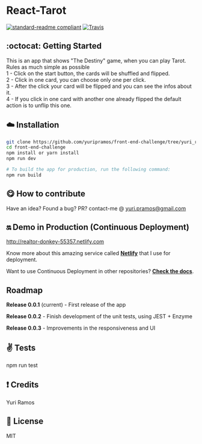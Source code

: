 # React-Tarot
[![standard-readme compliant](https://img.shields.io/badge/readme%20style-standard-brightgreen.svg?style=flat-square)](https://github.com/RichardLitt/standard-readme) [![Travis](https://img.shields.io/travis/rust-lang/rust.svg)]()

## :octocat: Getting Started
This is an app that shows "The Destiny" game, when you can play Tarot. Rules as much simple as possible <br/>
1 - Click on the start button, the cards will be shuffled and flipped. <br/>
2 - Click in one card, you can choose only one per click. <br/>
3 - After the click your card will be flipped and you can see the infos about it. <br/>
4 - If you click in one card with another one already flipped the default action is to unflip this one.


## :cloud: Installation


```sh
git clone https://github.com/yuripramos/front-end-challenge/tree/yuri_ramos
cd front-end-challenge
npm install or yarn install
npm run dev

# To build the app for production, run the following command:
npm run build
```

## :yum: How to contribute
Have an idea? Found a bug? PR? contact-me @ yuri.pramos@gmail.com

## :on: Demo in Production (Continuous Deployment)
http://realtor-donkey-55357.netlify.com

Know more about this amazing service called [**Netlify**](https://www.netlify.com/) that I use for deployment.

Want to use Continuous Deployment in other repositories? [**Check the docs**](https://www.netlify.com/docs/continuous-deployment/).

## Roadmap

**Release 0.0.1** (current) - First release of the app

**Release 0.0.2** - Finish development of the unit tests, using JEST + Enzyme

**Release 0.0.3** - Improvements in the responsiveness and UI


## :v: Tests

npm run test

## :exclamation: Credits

Yuri Ramos

## :scroll: License

MIT
